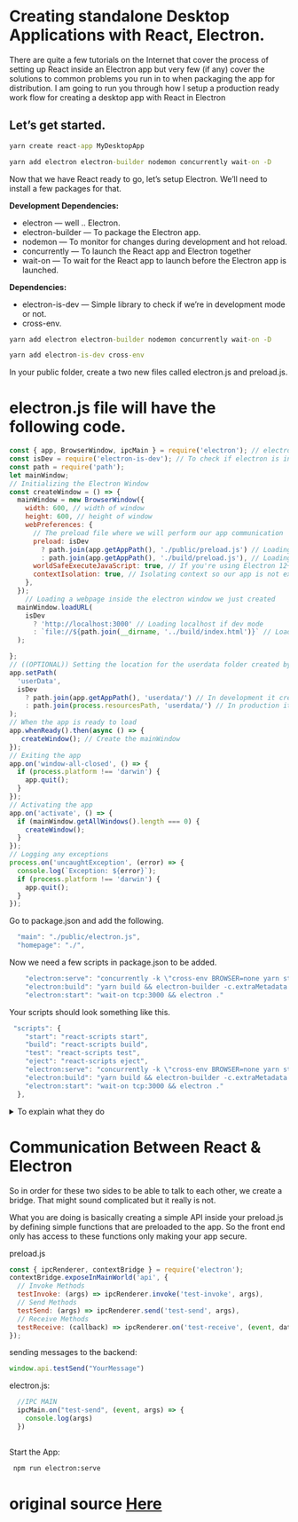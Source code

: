 # Creating standalone Desktop Applications with React, Electron.


There are quite a few tutorials on the Internet that cover the process of setting up React inside an Electron app but very few (if any) cover the solutions to common problems you run in to when packaging the app for distribution. I am going to run you through how I setup a production ready work flow for creating a desktop app with React in Electron 


## Let’s get started.

```cmd
yarn create react-app MyDesktopApp
```

```cmd
yarn add electron electron-builder nodemon concurrently wait-on -D
```

 Now that we have React ready to go, let’s setup Electron. We’ll need to install a few packages for that.

 <b>Development Dependencies:</b>

- electron — well .. Electron.
- electron-builder — To package the Electron app.
- nodemon — To monitor for changes during development and hot reload.
- concurrently — To launch the React app and Electron together
- wait-on — To wait for the React app to launch before the Electron app is launched.

 <b>Dependencies:</b>

- electron-is-dev — Simple library to check if we’re in development mode or not.
- cross-env.

```cmd
yarn add electron electron-builder nodemon concurrently wait-on -D
```
```cmd
yarn add electron-is-dev cross-env 
```

In your public folder, create a two new files called electron.js and preload.js.


# electron.js file will have the following code.

```javascript
const { app, BrowserWindow, ipcMain } = require('electron'); // electron
const isDev = require('electron-is-dev'); // To check if electron is in development mode
const path = require('path');
let mainWindow;
// Initializing the Electron Window
const createWindow = () => {
  mainWindow = new BrowserWindow({
    width: 600, // width of window
    height: 600, // height of window
    webPreferences: {
      // The preload file where we will perform our app communication
      preload: isDev 
        ? path.join(app.getAppPath(), './public/preload.js') // Loading it from the public folder for dev
        : path.join(app.getAppPath(), './build/preload.js'), // Loading it from the build folder for production
      worldSafeExecuteJavaScript: true, // If you're using Electron 12+, this should be enabled by default and does not need to be added here.
      contextIsolation: true, // Isolating context so our app is not exposed to random javascript executions making it safer.
    },
  });
	// Loading a webpage inside the electron window we just created
  mainWindow.loadURL(
    isDev
      ? 'http://localhost:3000' // Loading localhost if dev mode
      : `file://${path.join(__dirname, '../build/index.html')}` // Loading build file if in production
  );

};
// ((OPTIONAL)) Setting the location for the userdata folder created by an Electron app. It default to the AppData folder if you don't set it.
app.setPath(
  'userData',
  isDev
    ? path.join(app.getAppPath(), 'userdata/') // In development it creates the userdata folder where package.json is
    : path.join(process.resourcesPath, 'userdata/') // In production it creates userdata folder in the resources folder
);
// When the app is ready to load
app.whenReady().then(async () => {
   createWindow(); // Create the mainWindow
});
// Exiting the app
app.on('window-all-closed', () => {
  if (process.platform !== 'darwin') {
    app.quit();
  }
});
// Activating the app
app.on('activate', () => {
  if (mainWindow.getAllWindows().length === 0) {
    createWindow();
  }
});
// Logging any exceptions
process.on('uncaughtException', (error) => {
  console.log(`Exception: ${error}`);
  if (process.platform !== 'darwin') {
    app.quit();
  }
});
```

Go to package.json and add the following.


```javascript 
  "main": "./public/electron.js",
  "homepage": "./",
  ```

  Now we need a few scripts in package.json to be added. 

```javascript 
    "electron:serve": "concurrently -k \"cross-env BROWSER=none yarn start\" \"yarn electron:start\"",
    "electron:build": "yarn build && electron-builder -c.extraMetadata.main=build/main.js",
    "electron:start": "wait-on tcp:3000 && electron ."
```
   Your scripts should look something like this.

```javascript
 "scripts": {
    "start": "react-scripts start",
    "build": "react-scripts build",
    "test": "react-scripts test",
    "eject": "react-scripts eject",
    "electron:serve": "concurrently -k \"cross-env BROWSER=none yarn start\" \"yarn electron:start\"",
    "electron:build": "yarn build && electron-builder -c.extraMetadata.main=build/main.js",
    "electron:start": "wait-on tcp:3000 && electron ."
  },
```
<details><summary>To explain what they do </summary>
<p>

- start-react — Will start just the React app only
- build-react — Will build the React app only
- start-electron — This will use nodemon to watch for changes in the public folder and then execute electron. If you want to add more folders to be monitored, just add - another —-watch followed by the path to that folder.
- dev — Will first run React, wait for it to boot up and then start Electron.
- postinstall — It will make electron-builder install any dependencies we need for our app
- pack-app — Building the app can take time. Packing the app is shorter. It’ll just pack the app so you can test your production builds.
- build- Builds your app for distribution
- test — Comes with Create React App. Testing for your React app.
- eject — Comes with Create React App. Ejects your app from the CRA pipeline.

</p>
</details>


# Communication Between React & Electron
So in order for these two sides to be able to talk to each other, we create a bridge. That might sound complicated but it really is not.

What you are doing is basically creating a simple API inside your preload.js by defining simple functions that are preloaded to the app. So the front end only has access to these functions only making your app secure.

preload.js
```javascript 
const { ipcRenderer, contextBridge } = require('electron');
contextBridge.exposeInMainWorld('api', {
  // Invoke Methods
  testInvoke: (args) => ipcRenderer.invoke('test-invoke', args),
  // Send Methods
  testSend: (args) => ipcRenderer.send('test-send', args),
  // Receive Methods
  testReceive: (callback) => ipcRenderer.on('test-receive', (event, data) => { callback(data) }
});
```
sending messages to the backend:
```javascript 
window.api.testSend("YourMessage")
```
electron.js:
```javascript
  //IPC MAIN
  ipcMain.on("test-send", (event, args) => {
    console.log(args)
  })
  
 ```
 
 
 Start the App:
 
```cmd 
 npm run electron:serve
 ```
 
 # original source <a href="https://wykrhm.medium.com/creating-standalone-desktop-applications-with-react-electron-and-sqlite3-269dbb310aee">Here</a>

 
 
 
